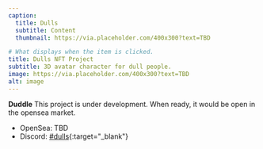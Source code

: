 ```yaml
---
caption:
  title: Dulls
  subtitle: Content
  thumbnail: https://via.placeholder.com/400x300?text=TBD

# What displays when the item is clicked.
title: Dulls NFT Project
subtitle: 3D avatar character for dull people.
image: https://via.placeholder.com/400x300?text=TBD
alt: image
---
```


**Duddle** This project is under development.
When ready, it would be open in the opensea market.

- OpenSea: TBD
- Discord: [#dulls](https://discord.com/channels/1049501409755811940/1054221368884994118){:target="_blank"}
